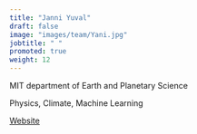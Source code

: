 ```yaml
---
title: "Janni Yuval"
draft: false
image: "images/team/Yani.jpg"
jobtitle: " "
promoted: true
weight: 12
---
```


MIT department of Earth and Planetary Science

Physics, Climate, Machine Learning

[Website](https:https://yaniyuval.wixsite.com/janniy)
